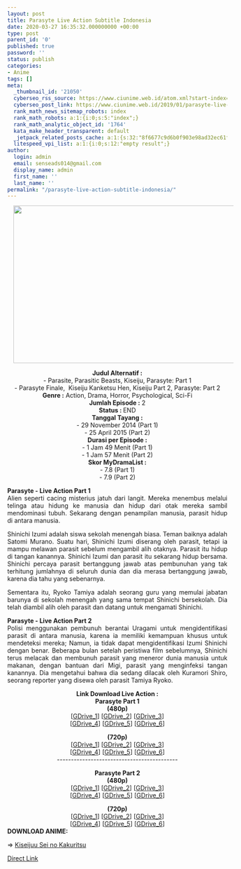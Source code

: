 ```yaml
---
layout: post
title: Parasyte Live Action Subtitle Indonesia
date: 2020-03-27 16:35:32.000000000 +00:00
type: post
parent_id: '0'
published: true
password: ''
status: publish
categories:
- Anime
tags: []
meta:
  _thumbnail_id: '21050'
  cyberseo_rss_source: https://www.ciunime.web.id/atom.xml?start-index=1651&max-results=150
  cyberseo_post_link: https://www.ciunime.web.id/2019/01/parasyte-live-action-subtitle-indonesia.html
  rank_math_news_sitemap_robots: index
  rank_math_robots: a:1:{i:0;s:5:"index";}
  rank_math_analytic_object_id: '1764'
  kata_make_header_transparent: default
  _jetpack_related_posts_cache: a:1:{s:32:"8f6677c9d6b0f903e98ad32ec61f8deb";a:2:{s:7:"expires";i:1655322974;s:7:"payload";a:0:{}}}
  litespeed_vpi_list: a:1:{i:0;s:12:"empty result";}
author:
  login: admin
  email: senseads014@gmail.com
  display_name: admin
  first_name: ''
  last_name: ''
permalink: "/parasyte-live-action-subtitle-indonesia/"
---
```

<div class="separator" style="clear: both; text-align: center;"><a href="https://4.bp.blogspot.com/-B5xZbGbmEfE/XFM14jt17_I/AAAAAAAAJTw/2_kcNOi64E0L8przgwVmZrqIzQuwulXwwCLcBGAs/s1600/Parasyte.jpg" imageanchor="1" style="margin-left: 1em; margin-right: 1em;"><img border="0" data-original-height="720" data-original-width="1280" height="360" src="{{ site.baseurl }}/assets/2020/03/Parasyte.jpg" width="640" /></a></div>
<p>
<div style="text-align: center;"><b>Judul</b><b><b> Alternatif</b> :</b><br />- Parasite, Parasitic Beasts, Kiseiju, <span itemprop="name">Parasyte: Part 1</span><br />- Parasyte Finale,&nbsp; Kiseiju Kanketsu Hen, Kiseiju <span itemprop="name">Part 2</span>, <span itemprop="name">Parasyte: Part 2</span></div>
<div style="text-align: center;"><b><b>Genre :</b></b> Action, Drama, Horror, Psychological, Sci-Fi</div>
<div style="text-align: center;"><b>Jumlah Episode :</b> 2<br /><b>Status :&nbsp;</b>END<br /><b>Tanggal Tayang :</b><br />- 29 November 2014 (<span itemprop="name">Part 1)</span><br />- 25 April 2015 (<span itemprop="name">Part 2)</span><br /><b>Durasi per Episode :</b><br />- 1 Jam 49 Menit (<span itemprop="name">Part 1)</span><br />- 1 Jam 57 Menit (<span itemprop="name">Part 2)</span></div>
<div style="text-align: center;"><b>Skor </b><b>MyDramaList :</b><br />- 7.8 (<span itemprop="name">Part 1)</span><br />- 7.9 (<span itemprop="name">Part 2)</span></p>
</div>
<div style="text-align: justify;"><b>Parasyte - Live Action Part 1</b><br />Alien seperti cacing misterius jatuh dari langit. Mereka menembus melalui telinga atau hidung ke manusia dan hidup dari otak mereka sambil mendominasi tubuh. Sekarang dengan penampilan manusia, parasit hidup di antara manusia.</p>
<p>Shinichi Izumi adalah siswa sekolah menengah biasa. Teman baiknya adalah Satomi Murano. Suatu hari, Shinichi Izumi diserang oleh parasit, tetapi ia mampu melawan parasit sebelum mengambil alih otaknya. Parasit itu hidup di tangan kanannya. Shinichi Izumi dan parasit itu sekarang hidup bersama. Shinichi percaya parasit bertanggung jawab atas pembunuhan yang tak terhitung jumlahnya di seluruh dunia dan dia merasa bertanggung jawab, karena dia tahu yang sebenarnya.</p>
<p>Sementara itu, Ryoko Tamiya adalah seorang guru yang memulai jabatan barunya di sekolah menengah yang sama tempat Shinichi bersekolah. Dia telah diambil alih oleh parasit dan datang untuk mengamati Shinichi.</p></div>
<div style="text-align: justify;">
<div style="text-align: justify;"><b>Parasyte - Live Action Part 2</b><br />Polisi menggunakan pembunuh berantai Uragami untuk mengidentifikasi parasit di antara manusia, karena ia memiliki kemampuan khusus untuk mendeteksi mereka; Namun, ia tidak dapat mengidentifikasi Izumi Shinichi dengan benar. Beberapa bulan setelah peristiwa film sebelumnya, Shinichi terus melacak dan membunuh parasit yang meneror dunia manusia untuk makanan, dengan bantuan dari Migi, parasit yang menginfeksi tangan kanannya. Dia mengetahui bahwa dia sedang dilacak oleh Kuramori Shiro, seorang reporter yang disewa oleh parasit Tamiya Ryoko.</div>
<p></div>
<div style="text-align: justify;"></div>
<div style="text-align: center;"><b>Link Download Live Action :</b></div>
<div style="text-align: center;"><b>Parasyte Part 1</b>
<div style="text-align: center;"><b>(480p)</b><br />[<a href="https://drive.google.com/uc?id=1QBULSU2whRbXaqh7HT-N73P2V6XGGGC3" target="_blank" rel="noopener">GDrive_1</a>] [<a href="https://drive.google.com/uc?id=1DABjbRApLsUMJnbjnIKL9WowsKJxyV9C" target="_blank" rel="noopener">GDrive_2</a>] [<a href="https://drive.google.com/uc?id=1Y2xWSZxNbat4rVkiSBmWN6OzYR8DOiBj" target="_blank" rel="noopener">GDrive_3</a>]<br />[<a href="https://drive.google.com/uc?id=1KKeybovVBJ-QGJtLtlBvFjzkJz5YtKt9" target="_blank" rel="noopener">GDrive_4</a>] [<a href="https://drive.google.com/uc?id=1bYR5Zckb9RyBDbIrx6FbXkG_4onnxsQ6" target="_blank" rel="noopener">GDrive_5</a>] [<a href="https://drive.google.com/uc?export=download&amp;id=1ph6iKqTKMozzVZGbWsxd7ZjD64yFCg96" target="_blank" rel="noopener">GDrive_6</a>]</p>
</div>
</div>
<div style="text-align: center;"><b>(720p)</b></div>
<div style="text-align: center;">[<a href="https://drive.google.com/uc?id=19e_Um2QUBzBqY8wWrohJWVMAevow6hVb" target="_blank" rel="noopener">GDrive_1</a>] [<a href="https://drive.google.com/uc?id=1id3j-QZHMhr-7E3DQGf-Gopkxyvesy94" target="_blank" rel="noopener">GDrive_2</a>] [<a href="https://drive.google.com/uc?id=1bM7vUFpbLOLpZAFu_YIdVIi4zyPhLzmj" target="_blank" rel="noopener">GDrive_3</a>]<br />[<a href="https://drive.google.com/uc?id=17cy4LaWF9e7XISwlCFNFBYJJwV1dV1dW" target="_blank" rel="noopener">GDrive_4</a>] [<a href="https://drive.google.com/uc?id=1QYlzStVe5ZG17-heFd-hnuTm6voYg-Ff" target="_blank" rel="noopener">GDrive_5</a>] [<a href="https://drive.google.com/uc?export=download&amp;id=1pbT0w0zqAO47lp1FaEnXgSiyuiXG5zFI" target="_blank" rel="noopener">GDrive_6</a>]</div>
<div style="text-align: center;">-------------------------------------------</p>
<div style="text-align: center;"><b>Parasyte Part 2</b>
<div style="text-align: center;"><b>(480p)</b><br />[<a href="https://drive.google.com/uc?id=1fWpMPydPYAFcEOZP76a5U24L9Ck8Du-_" target="_blank" rel="noopener">GDrive_1</a>] [<a href="https://drive.google.com/uc?id=1S-1w7yuz6bV4V2yZabwHi9xA86_-HY0g" target="_blank" rel="noopener">GDrive_2</a>] [<a href="https://drive.google.com/uc?id=1cK6WSIg8JqRw8n8LQu7FacJtVH6LXqWQ" target="_blank" rel="noopener">GDrive_3</a>]<br />[<a href="https://drive.google.com/uc?id=1BKySiZFHFmpk5TtXS2h9SS4yzzjCRc2_" target="_blank" rel="noopener">GDrive_4</a>] [<a href="https://drive.google.com/uc?id=11z8XKnubpOwnhk2G-0WJK6Y4l0ZFwiOI" target="_blank" rel="noopener">GDrive_5</a>] [<a href="https://drive.google.com/uc?export=download&amp;id=1k_DosGoE_blpOhE5brPKUiCoU9DrWWl_" target="_blank" rel="noopener">GDrive_6</a>]</p>
</div>
</div>
<div style="text-align: center;"><b>(720p)</b></div>
<div style="text-align: center;">[<a href="https://drive.google.com/uc?id=1IHSaybQAeuVA7H51Y_0JvNLstHrcJdZI" target="_blank" rel="noopener">GDrive_1</a>] [<a href="https://drive.google.com/uc?id=13eo764Bg8an-6Ya-2z0VegDe8DSItuet" target="_blank" rel="noopener">GDrive_2</a>] [<a href="https://drive.google.com/uc?id=1MHZGcYrkVKZswnNcAahor2whvVeyXNvD" target="_blank" rel="noopener">GDrive_3</a>]<br />[<a href="https://drive.google.com/uc?id=121UIFb6W_YhuJNQTKgOtW9n137XKgF5k" target="_blank" rel="noopener">GDrive_4</a>] [<a href="https://drive.google.com/uc?export=download&amp;id=1-Dp3LOM7F9iHIevMcuY8KRO_-eFkmyik" target="_blank" rel="noopener">GDrive_5</a>] [<a href="https://drive.google.com/uc?export=download&amp;id=1wJwhwseLyTof2R45boxEwybbhWBoG7Bl" target="_blank" rel="noopener">GDrive_6</a>]
<div style="text-align: left;"></div>
<div style="text-align: left;"></div>
<div style="text-align: left;"><b>DOWNLOAD ANIME:</b></p>
<p>=&gt;&nbsp;<a href="https://www.ciunime.web.id/2019/01/kiseijuu-sei-no-kakuritsu-episode-01-24.html" target="_blank" rel="noopener">Kiseijuu Sei no Kakuritsu</a></p>
</div>
</div>
</div>
<link rel="stylesheet" href="https://cdnjs.cloudflare.com/ajax/libs/font-awesome/4.7.0/css/font-awesome.min.css" />
<div class="divbtn"> <a href="https://handymansurrender.com/fihup8buzv?key=94550f7ce39444073321dde3b8782f97" class="btn"><i class="fa fa-download"></i> Direct Link</a> </div>
